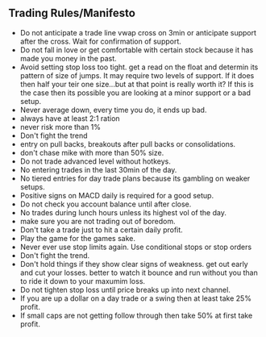 ## Trading Rules/Manifesto ##
- Do not anticipate a trade line vwap cross on 3min or anticipate support after the cross. Wait for confirmation of support. 
- Do not fall in love or get comfortable with certain stock because it has made you money in the past.
- Avoid setting stop loss too tight. get a read on the float and determin its pattern of size of jumps. It may require two levels of support. If it does then half your teir one size...but at that point is really worth it? If this is the case then its possible you are looking at a minor support or a bad setup. 
- Never average down, every time you do, it ends up bad. 
- always have at least 2:1 ration
- never risk more than 1%
- Don't fight the trend
- entry on pull backs, breakouts after pull backs or consolidations. 
- don't chase mike with more than 50% size.
- Do not trade advanced level without hotkeys.
- No entering trades in the last 30min of the day.
- No tiered entries for day trade plans because its gambling on weaker setups.
- Positive signs on MACD daily is required for a good setup.
- Do not check you account balance until after close.
- No trades during lunch hours unless its highest vol of the day. 
- make sure you are not trading out of boredom. 
- Don't take a trade just to hit a certain daily profit.
- Play the game for the games sake.
- Never ever use stop limits again. Use conditional stops or stop orders
- Don't fight the trend. 
- Don't hold things if they show clear signs of weakness. get out early and cut your losses. better to watch it bounce and run without you than to ride it down to your maxumim loss. 
- Do not tighten stop loss until price breaks up into next channel.
- If you are up a dollar on a day trade or a swing then at least take 25% profit.
- If small caps are not getting follow through then take 50% at first take profit.